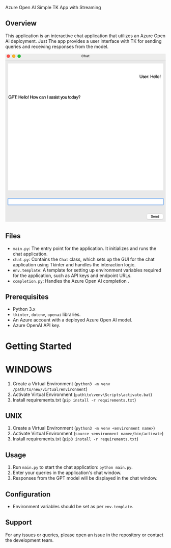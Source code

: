 
Azure Open AI Simple TK App with Streaming

## Overview
This application is an interactive chat application that utilizes an Azure Open Ai deployment. Just The app provides a user interface with TK for sending queries and receiving responses from the model. 

<img src="media/chat.PNG" alt="Chat preview" width="512">

## Files
- `main.py`: The entry point for the application. It initializes and runs the chat application.
- `chat.py`: Contains the `Chat` class, which sets up the GUI for the chat application using Tkinter and handles the interaction logic.
- `env.template`: A template for setting up environment variables required for the application, such as API keys and endpoint URLs.
- `completion.py`: Handles the Azure Open AI completion .

## Prerequisites
- Python 3.x
- `tkinter`, `dotenv`, `openai`  libraries.
- An Azure account with a deployed Azure Open AI model.
- Azure OpenAI API key.


# Getting Started

# WINDOWS
1. Create a Virtual Environment (`python3 -m venv /path/to/new/virtual/environment`)
2. Activate Virtual Environment (`path\to\venv\Scripts\activate.bat`)
3. Install requirements.txt (`pip install -r requirements.txt`)


## UNIX
1. Create a Virtual Environment (`python3 -m venv <environment name>`)
2. Activate Virtual Environment (`source <environment name>/bin/activate`)
3. Install requirements.txt (`pip3 install -r requirements.txt`)



## Usage
1. Run `main.py` to start the chat application: `python main.py`.
2. Enter your queries in the application's chat window.
3. Responses from the GPT model will be displayed in the chat window.

## Configuration
- Environment variables should be set as per `env.template`.

## Support
For any issues or queries, please open an issue in the repository or contact the development team.
